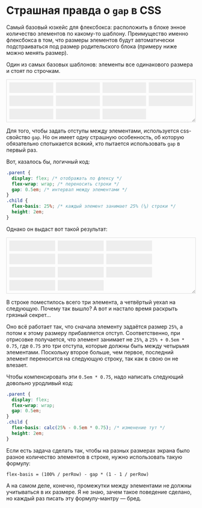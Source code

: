 # Страшная правда о `gap` в CSS

<style>
.parent {
	display: flex;
	flex-wrap: wrap;
	gap: 0.5em;
	border: 1px solid #ddd;
	padding: 0.5em;
	resize: horizontal; 
	overflow: auto;
	max-width: 100%;
	min-width: 100px;
}
.child {
	background-color: #eee;
	height: 2em;
}
</style>

Самый базовый юзкейс для флексбокса: расположить в блоке энное количество элементов по какому-то шаблону. Преимущество именно флексбокса в том, что размеры элементов будут автоматически подстраиваться под размер родительского блока (примеру ниже можно менять размер). 

Один из самых базовых шаблонов: элементы все одинакового размера и стоят по строчкам.

<style>
.child.correct {
	flex-basis: calc(25% - 0.5em * 0.75);
}
</style>
<div class="parent correct">
	<div class="child correct"></div>
	<div class="child correct"></div>
	<div class="child correct"></div>
	<div class="child correct"></div>
	<div class="child correct"></div>
	<div class="child correct"></div>
	<div class="child correct"></div>
	<div class="child correct"></div>
	<div class="child correct"></div>
	<div class="child correct"></div>
	<div class="child correct"></div>
</div>

Для того, чтобы задать отступы между элементами, используется css-свойство `gap`. Но он имеет одну страшную особенность, об которую обязательно спотыкается всякий, кто пытается использовать `gap` в первый раз.

Вот, казалось бы, логичный код:

```css
.parent {
  display: flex; /* отображать по флексу */
  flex-wrap: wrap; /* переносить строки */
  gap: 0.5em; /* интервал между элементами */
}
.child {
  flex-basis: 25%; /* каждый элемент занимает 25% (¼) строки */
  height: 2em;
}
```

Однако он выдаст вот такой результат:

<style>
.child.wrong {
	flex-basis: 25%;
}
</style>
<div class="parent">
	<div class="child wrong"></div>
	<div class="child wrong"></div>
	<div class="child wrong"></div>
	<div class="child wrong"></div>
	<div class="child wrong"></div>
	<div class="child wrong"></div>
	<div class="child wrong"></div>
	<div class="child wrong"></div>
	<div class="child wrong"></div>
	<div class="child wrong"></div>
	<div class="child wrong"></div>
</div>

В строке поместилось всего три элемента, а четвёртый уехал на следующую. Почему так вышло? А вот и настало время раскрыть грязный секрет... 

Оно всё работает так, что сначала элементу задаётся размер `25%`, а потом к этому размеру прибавляется отступ. Соответственно, при отрисовке получается, что элемент занимает не `25%`, а `25% + 0.5em * 0.75`, где `0.75` это три отступа, которые должны быть между четырьмя элементами. Поскольку второе больше, чем первое, последний элемент переносится на следующую строку, так как в свою он не влезает.

Чтобы компенсировать эти `0.5em * 0.75`, надо написать следующий довольно уродливый код:

```css
.parent {
  display: flex;
  flex-wrap: wrap;
  gap: 0.5em;
}
.child {
  flex-basis: calc(25% - 0.5em * 0.75); /* изменение тут */
  height: 2em;
}
```

Если есть задача сделать так, чтобы на разных размерах экрана было разное количество элементов в строке, нужно использовать такую формулу:

```
flex-basis = (100% / perRow) - gap * (1 - 1 / perRow)
```

А на самом деле, конечно, промежутки между элементами не должны учитываться в их размере. Я не знаю, зачем такое поведение сделано, но каждый раз писать эту формулу-мантру — бред.